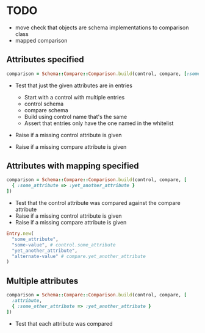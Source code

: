 # TODO

- move check that objects are schema implementations to comparison class
- mapped comparison

## Attributes specified

```ruby
comparison = Schema::Compare::Comparison.build(control, compare, [:some_attribute])
```

- Test that just the given attributes are in entries
  - Start with a control with multiple entries
  - control schema
  - compare schema
  - Build using control name that's the same
  - Assert that entries only have the one named in the whitelist

- Raise if a missing control attribute is given
- Raise if a missing compare attribute is given

## Attributes with mapping specified

```ruby
comparison = Schema::Compare::Comparison.build(control, compare, [
  { :some_attribute => :yet_another_attribute }
])
```

- Test that the control attribute was compared against the compare attribute
- Raise if a missing control attribute is given
- Raise if a missing compare attribute is given

```ruby
Entry.new(
  "some_attribute",
  "some-value", # control.some_attribute
  "yet_another_attribute",
  "alternate-value" # compare.yet_another_attribute
)
```

## Multiple attributes

```ruby
comparison = Schema::Compare::Comparison.build(control, compare, [
  :attribute,
  { :some_other_attribute => :yet_another_attribute }
])
```

- Test that each attribute was compared

